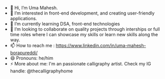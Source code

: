 - 👋 Hi, I’m Uma Mahesh.
- 👀 I’m interested in front-end development, and creating user-friendly applications.
- 🌱 I’m currently learning DSA, front-end technologies
- 💞️ I’m looking to collaborate on quality projects through interships or full time roles where I can showcase my skills or learn new skills along the way.
- 📫 How to reach me : https://www.linkedin.com/in/uma-mahesh-borapureddi/
- 😄 Pronouns: he/him
- ⚡ More about me: I'm an passionate calligraphy artist. Check my IG handle: @thecalligraphyhome

<!---
umamahesh2237/umamahesh2237 is a ✨ special ✨ repository because its `README.md` (this file) appears on your GitHub profile.
You can click the Preview link to take a look at your changes.
--->
